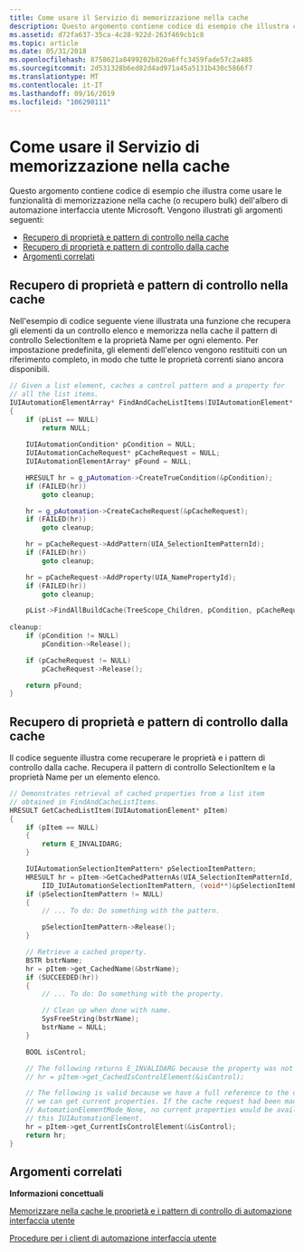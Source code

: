 ```yaml
---
title: Come usare il Servizio di memorizzazione nella cache
description: Questo argomento contiene codice di esempio che illustra come usare le funzionalità di memorizzazione nella cache (o recupero bulk) dell'albero di automazione interfaccia utente Microsoft.
ms.assetid: d72fa637-35ca-4c28-922d-263f469cb1c8
ms.topic: article
ms.date: 05/31/2018
ms.openlocfilehash: 8758621a8499202b820a6ffc3459fade57c2a485
ms.sourcegitcommit: 2d531328b6ed82d4ad971a45a5131b430c5866f7
ms.translationtype: MT
ms.contentlocale: it-IT
ms.lasthandoff: 09/16/2019
ms.locfileid: "106298111"
---
```

# <a name="how-to-use-caching"></a>Come usare il Servizio di memorizzazione nella cache

Questo argomento contiene codice di esempio che illustra come usare le funzionalità di memorizzazione nella cache (o recupero bulk) dell'albero di automazione interfaccia utente Microsoft. Vengono illustrati gli argomenti seguenti:

-   [Recupero di proprietà e pattern di controllo nella cache](#fetching-properties-and-control-patterns-into-the-cache)
-   [Recupero di proprietà e pattern di controllo dalla cache](#retrieving-properties-and-control-patterns-from-the-cache)
-   [Argomenti correlati](#related-topics)

## <a name="fetching-properties-and-control-patterns-into-the-cache"></a>Recupero di proprietà e pattern di controllo nella cache

Nell'esempio di codice seguente viene illustrata una funzione che recupera gli elementi da un controllo elenco e memorizza nella cache il pattern di controllo SelectionItem e la proprietà Name per ogni elemento. Per impostazione predefinita, gli elementi dell'elenco vengono restituiti con un riferimento completo, in modo che tutte le proprietà correnti siano ancora disponibili.


```C++
// Given a list element, caches a control pattern and a property for
// all the list items.
IUIAutomationElementArray* FindAndCacheListItems(IUIAutomationElement* pList)
{
    if (pList == NULL)
        return NULL;
    
    IUIAutomationCondition* pCondition = NULL;
    IUIAutomationCacheRequest* pCacheRequest = NULL;
    IUIAutomationElementArray* pFound = NULL;

    HRESULT hr = g_pAutomation->CreateTrueCondition(&pCondition);
    if (FAILED(hr))
        goto cleanup;

    hr = g_pAutomation->CreateCacheRequest(&pCacheRequest);
    if (FAILED(hr))
        goto cleanup;

    hr = pCacheRequest->AddPattern(UIA_SelectionItemPatternId);
    if (FAILED(hr))
        goto cleanup;

    hr = pCacheRequest->AddProperty(UIA_NamePropertyId);
    if (FAILED(hr))
        goto cleanup;

    pList->FindAllBuildCache(TreeScope_Children, pCondition, pCacheRequest, &pFound);
    
cleanup:
    if (pCondition != NULL)
        pCondition->Release();

    if (pCacheRequest != NULL)
        pCacheRequest->Release();

    return pFound;
}
```



## <a name="retrieving-properties-and-control-patterns-from-the-cache"></a>Recupero di proprietà e pattern di controllo dalla cache

Il codice seguente illustra come recuperare le proprietà e i pattern di controllo dalla cache. Recupera il pattern di controllo SelectionItem e la proprietà Name per un elemento elenco.


```C++
// Demonstrates retrieval of cached properties from a list item
// obtained in FindAndCacheListItems.
HRESULT GetCachedListItem(IUIAutomationElement* pItem)
{           
    if (pItem == NULL)
    {
        return E_INVALIDARG;
    }

    IUIAutomationSelectionItemPattern* pSelectionItemPattern;
    HRESULT hr = pItem->GetCachedPatternAs(UIA_SelectionItemPatternId, 
        IID_IUIAutomationSelectionItemPattern, (void**)&pSelectionItemPattern);
    if (pSelectionItemPattern != NULL)
    {
        // ... To do: Do something with the pattern.

        pSelectionItemPattern->Release();
    }

    // Retrieve a cached property.
    BSTR bstrName;
    hr = pItem->get_CachedName(&bstrName);
    if (SUCCEEDED(hr))
    {
        // ... To do: Do something with the property.

        // Clean up when done with name.
        SysFreeString(bstrName);
        bstrName = NULL;
    }

    BOOL isControl;

    // The following returns E_INVALIDARG because the property was not cached.
    // hr = pItem->get_CachedIsControlElement(&isControl);

    // The following is valid because we have a full reference to the object, therefore
    // we can get current properties. If the cache request had been made with 
    // AutomationElementMode_None, no current properties would be available from
    // this IUIAutomationElement.
    hr = pItem->get_CurrentIsControlElement(&isControl);
    return hr;
}
```



## <a name="related-topics"></a>Argomenti correlati

<dl> <dt>

**Informazioni concettuali**
</dt> <dt>

[Memorizzare nella cache le proprietà e i pattern di controllo di automazione interfaccia utente](uiauto-cachingforclients.md)
</dt> <dt>

[Procedure per i client di automazione interfaccia utente](uiauto-howto-topics-for-uiautomation-clients.md)
</dt> </dl>

 

 




